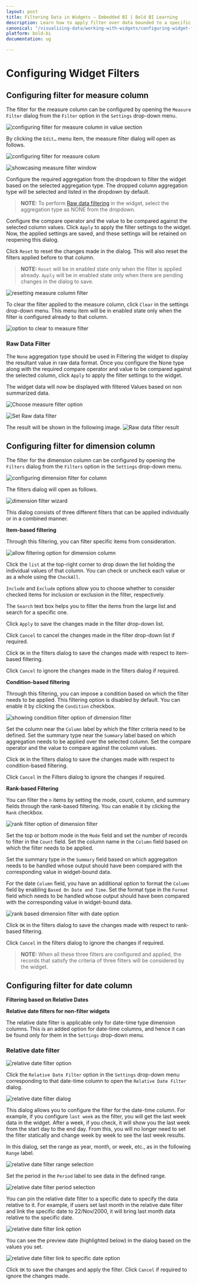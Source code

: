 ```yaml
---
layout: post
title: Filtering Data in Widgets – Embedded BI | Bold BI Learning
description: Learn how to apply filter over data bounded to a specific widget based on condition and/or other field in Bold BI Embedded.
canonical: "/visualizing-data/working-with-widgets/configuring-widget-filters/"
platform: bold-bi
documentation: ug

---
```


# Configuring Widget Filters

## Configuring filter for measure column

   The filter for the measure column can be configured by opening the `Measure Filter` dialog from the `Filter` option in the `Settings` drop-down menu. 

   ![configuring filter for measure column in value section](/static/assets/visualizing-data/working-with-widgets/images/configuringfilterformeasurecolumn_valuesfilter.PNG)

   By clicking the `Edit…` menu item, the measure filter dialog will open as follows.

   ![configuring filter for measure colum](/static/assets/visualizing-data/working-with-widgets/images/configuringfilterformeasurecolumn_measurefilter.PNG#max-width=43%)

   ![showcasing measure filter window](/static/assets/visualizing-data/working-with-widgets/images/measurefilterwindow.PNG#max-width=62%)

   Configure the required aggregation from the dropdown to filter the widget based on the selected aggregation type. The dropped column aggregation type will be selected and listed in the dropdown by default.

   > **NOTE:** To perform [Raw data filtering](/visualizing-data/working-with-widgets/configuring-widget-filters/#raw-data-filter) in the widget, select the aggregation type as NONE from the dropdown.

   Configure the compare operator and the value to be compared against the selected column values. Click `Apply` to apply the filter settings to the widget. Now, the applied settings are saved, and these settings will be retained on reopening this dialog. 

   Click `Reset` to reset the changes made in the dialog. This will also reset the filters applied before to that column.

   > **NOTE:**  `Reset` will be in enabled state only when the filter is applied already. `Apply` will be in enabled state only when there are pending changes in the dialog to save.

   ![resetting measure column filter](/static/assets/visualizing-data/working-with-widgets/images/configuringfilterformeasurecolumn_reseticon.PNG#max-width=62%)

   To clear the filter applied to the measure column, click `Clear` in the settings drop-down menu. This menu item will be in enabled state only when the filter is configured already to that column.

   ![option to clear to measure filter](/static/assets/visualizing-data/working-with-widgets/images/configuringfilterformeasurecolumn_clearfilter.PNG)

### Raw Data Filter
   The `None` aggregation type should be used in Filtering the widget to display the resultant value in raw data format. Once you configure the None type along with the required compare operator and value to be compared against the selected column, click `Apply` to apply the filter settings to the widget.

   The widget data will now be displayed with filtered Values based on non summarized data.
   
   ![Choose measure filter option](/static/assets/visualizing-data/working-with-widgets/images/MeasureFilterOption.png#max-width=55%)

   ![Set Raw data filter](/static/assets/visualizing-data/working-with-widgets/images/MeasureFilterAggregation.png#max-width=62%)

   The result will be shown in the following image.
   ![Raw data filter result](/static/assets/visualizing-data/working-with-widgets/images/MeasureFilterAggregationResult.png)

## Configuring filter for dimension column

   The filter for the dimension column can be configured by opening the `Filters` dialog from the `Filters` option in the `Settings` drop-down menu.

   ![configuring dimension filter for column](/static/assets/visualizing-data/working-with-widgets/images/configuringfilterfordimensioncolumn_columnsfilter.PNG)

   The filters dialog will open as follows.

   ![dimension filter wizard](/static/assets/visualizing-data/working-with-widgets/images/configuringfilterfordimensioncolumn_filterwizard.PNG)

   This dialog consists of three different filters that can be applied individually or in a combined manner.

   **Item-based filtering**

   Through this filtering, you can filter specific items from consideration.

   ![allow filtering option for dimension column](/static/assets/visualizing-data/working-with-widgets/images/configuringfilterfordimensioncolumn_allowfiltering.PNG)

   Click the `list` at the top-right corner to drop down the list holding the individual values of that column. You can check or uncheck each value or as a whole using the `CheckAll`.

   `Include` and `Exclude` options allow you to choose whether to consider checked items for inclusion or exclusion in the filter, respectively.

   The `Search` text box helps you to filter the items from the large list and search for a specific one.

   Click `Apply` to save the changes made in the filter drop-down list.

   Click `Cancel` to cancel the changes made in the filter drop-down list if required.

   Click `OK` in the filters dialog to save the changes made with respect to item-based filtering.

   Click `Cancel` to ignore the changes made in the filters dialog if required.

   **Condition-based filtering**

   Through this filtering, you can impose a condition based on which the filter needs to be applied. This filtering option is disabled by default. You can enable it by clicking the `Condition` checkbox.

   ![showing condition filter option of dimension filter](/static/assets/visualizing-data/working-with-widgets/images/configuringfilterfordimensioncolumn_condition.PNG)

   Set the column near the `Column` label by which the filter criteria need to be defined. Set the summary type near the `Summary` label based on which aggregation needs to be applied over the selected column. Set the compare operator and the value to compare against the column values.

   Click `OK` in the filters dialog to save the changes made with respect to condition-based filtering.

   Click `Cancel` in the Filters dialog to ignore the changes if required.

   **Rank-based Filtering**

   You can filter the `n` items by setting the mode, count, column, and summary fields through the rank-based filtering. You can enable it by clicking the `Rank` checkbox.

   ![rank filter option of dimension filter](/static/assets/visualizing-data/working-with-widgets/images/configuringfilterfordimensioncolumn_rank.PNG)

   Set the top or bottom mode in the `Mode` field and set the number of records to filter in the `Count` field. Set the column name in the `Column` field based on which the filter needs to be applied.
   
   Set the summary type in the `Summary` field based on which aggregation needs to be handled whose output should have been compared with the corresponding value in widget-bound data.

   For the date `Column` field, you have an additional option to format the `Column` field by enabling `Based On Date and Time`. Set the format type in the `Format` field which needs to be handled whose output should have been compared with the corresponding value in widget-bound data.

   ![rank based dimension filter with date option](/static/assets/visualizing-data/working-with-widgets/images/configuringfilterfordimensioncolumn_rankdate.PNG)

   Click `OK` in the filters dialog to save the changes made with respect to rank-based filtering.

   Click `Cancel` in the filters dialog to ignore the changes if required.

   > **NOTE:**  When all these three filters are configured and applied, the records that satisfy the criteria of three filters will be considered by the widget.

## Configuring filter for date column

**Filtering based on Relative Dates**

**Relative date filters for non-filter widgets**

The relative date filter is applicable only for date-time type dimension columns. This is an added option for date-time columns, and hence it can be found only for them in the `Settings` drop-down menu.

### Relative date filter

![relative date filter option](/static/assets/visualizing-data/working-with-widgets/images/relativedatefilteroption.png)

Click the `Relative Date Filter` option in the `Settings` drop-down menu corresponding to that date-time column to open the `Relative Date Filter` dialog.

![relative date filter dialog](/static/assets/visualizing-data/working-with-widgets/images/relativedatefilterdialog.png)

This dialog allows you to configure the filter for the date-time column. For example, if you configure `last week` as the filter, you will get the last week data in the widget. After a week, if you check, it will show you the last week from the start day to the end day. From this, you will no longer need to set the filter statically and change week by week to see the last week results.

In this dialog, set the range as year, month, or week, etc., as in the following `Range` label.

![relative date filter range selection](/static/assets/visualizing-data/working-with-widgets/images/relativedatefilterrangelabel.png)

Set the period in the `Period` label to see data in the defined range.

![relative date filter period selection](/static/assets/visualizing-data/working-with-widgets/images/relativedatefilterperiod.png)

You can pin the relative date filter to a specific date to specify the data relative to it. For example, if users set last month in the relative date filter and link the specific date to 22/Nov/2000, it will bring last month data relative to the specific date.

![relative date filter link option](/static/assets/visualizing-data/working-with-widgets/images/relativedatelinkdate.PNG)

You can see the preview date (highlighted below) in the dialog based on the values you set.

![relative date filter link to specific date option](/static/assets/visualizing-data/working-with-widgets/images/relativedatefilterspecificdate.PNG)

Click `OK` to save the changes and apply the filter.
Click `Cancel` if required to ignore the changes made.






